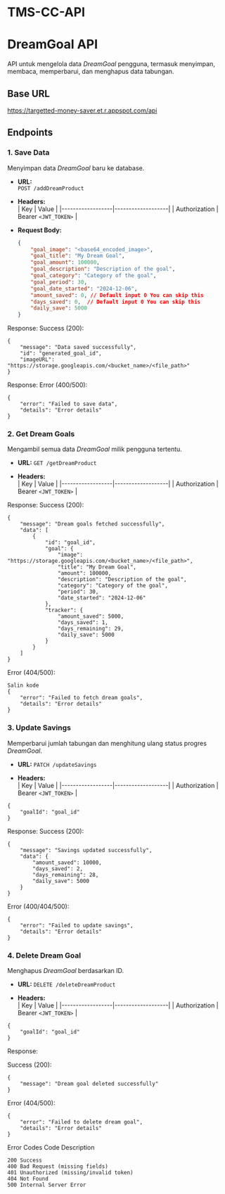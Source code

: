 # TMS-CC-API

# DreamGoal API

API untuk mengelola data *DreamGoal* pengguna, termasuk menyimpan, membaca, memperbarui, dan menghapus data tabungan.

## Base URL
https://targetted-money-saver.et.r.appspot.com/api

## Endpoints

### 1. **Save Data**
Menyimpan data *DreamGoal* baru ke database.

- **URL:**  
  `POST /addDreamProduct`

- **Headers:**  
  | Key             | Value             |
  |------------------|-------------------|
  | Authorization    | Bearer `<JWT_TOKEN>` |

- **Request Body:**
  ```json
  {
      "goal_image": "<base64_encoded_image>",
      "goal_title": "My Dream Goal",
      "goal_amount": 100000,
      "goal_description": "Description of the goal",
      "goal_category": "Category of the goal",
      "goal_period": 30,
      "goal_date_started": "2024-12-06",
      "amount_saved": 0, // Default input 0 You can skip this
      "days_saved": 0,  // Default input 0 You can skip this
      "daily_save": 5000
  }
Response:
Success (200):
```
{
    "message": "Data saved successfully",
    "id": "generated_goal_id",
    "imageURL": "https://storage.googleapis.com/<bucket_name>/<file_path>"
}
```
Response:
Error (400/500):
```
{
    "error": "Failed to save data",
    "details": "Error details"
}
```

### 2. **Get Dream Goals**
Mengambil semua data *DreamGoal* milik pengguna tertentu.

- **URL:**
`GET /getDreamProduct`

- **Headers:**  
  | Key             | Value             |
  |------------------|-------------------|
  | Authorization    | Bearer `<JWT_TOKEN>` |

Response:
Success (200):
```
{
    "message": "Dream goals fetched successfully",
    "data": [
        {
            "id": "goal_id",
            "goal": {
                "image": "https://storage.googleapis.com/<bucket_name>/<file_path>",
                "title": "My Dream Goal",
                "amount": 100000,
                "description": "Description of the goal",
                "category": "Category of the goal",
                "period": 30,
                "date_started": "2024-12-06"
            },
            "tracker": {
                "amount_saved": 5000,
                "days_saved": 1,
                "days_remaining": 29,
                "daily_save": 5000
            }
        }
    ]
}
```
Error (404/500):
```
Salin kode
{
    "error": "Failed to fetch dream goals",
    "details": "Error details"
}
```

### 3. **Update Savings**
Memperbarui jumlah tabungan dan menghitung ulang status progres *DreamGoal*.

- **URL:**
`PATCH /updateSavings`

- **Headers:**  
  | Key             | Value             |
  |------------------|-------------------|
  | Authorization    | Bearer `<JWT_TOKEN>` |


```
{
    "goalId": "goal_id"
}
```
Response:
Success (200):
```
{
    "message": "Savings updated successfully",
    "data": {
        "amount_saved": 10000,
        "days_saved": 2,
        "days_remaining": 28,
        "daily_save": 5000
    }
}
```
Error (400/404/500):
```
{
    "error": "Failed to update savings",
    "details": "Error details"
}
```
### 4. **Delete Dream Goal**
Menghapus *DreamGoal* berdasarkan ID.

- **URL:**
`DELETE /deleteDreamProduct`

- **Headers:**  
  | Key             | Value             |
  |------------------|-------------------|
  | Authorization    | Bearer `<JWT_TOKEN>` |

```
{
    "goalId": "goal_id"
}
```
Response:

Success (200):
```
{
    "message": "Dream goal deleted successfully"
}
```
Error (404/500):
```
{
    "error": "Failed to delete dream goal",
    "details": "Error details"
}
```
Error Codes
Code	Description
```
200	Success
400	Bad Request (missing fields)
401	Unauthorized (missing/invalid token)
404	Not Found
500	Internal Server Error
```
